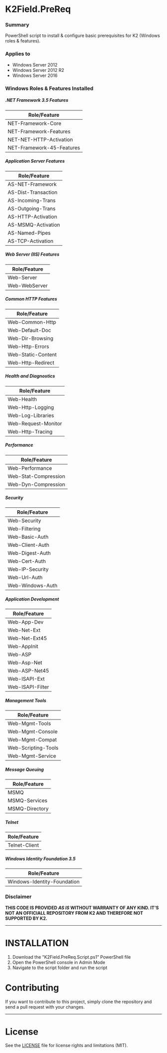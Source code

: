 # K2Field.PreReq #

### Summary ###
PowerShell script to install & configure basic prerequisites for K2 (Windows roles &amp; features).

### Applies to ###
- Windows Server 2012
- Windows Server 2012 R2
- Windows Server 2016

### Windows Roles & Features Installed ###
##### .NET Framework 3.5 Features #####
Role/Feature |
---------|
NET-Framework-Core |
NET-Framework-Features |
NET-NET-HTTP-Activation |
NET-Framework-45-Features |

##### Application Server Features #####
Role/Feature |
---------|
AS-NET-Framework |
AS-Dist-Transaction |
AS-Incoming-Trans |
AS-Outgoing-Trans |
AS-HTTP-Activation |
AS-MSMQ-Activation |
AS-Named-Pipes |
AS-TCP-Activation |

##### Web Server (IIS) Features #####
Role/Feature |
---------|
Web-Server |
Web-WebServer |

##### Common HTTP Features #####
Role/Feature |
---------|
Web-Common-Http |
Web-Default-Doc |
Web-Dir-Browsing |
Web-Http-Errors |
Web-Static-Content |
Web-Http-Redirect |

##### Health and Diagnostics #####
Role/Feature |
---------|
Web-Health |
Web-Http-Logging |
Web-Log-Libraries |
Web-Request-Monitor |
Web-Http-Tracing |

##### Performance #####
Role/Feature |
---------|
Web-Performance |
Web-Stat-Compression |
Web-Dyn-Compression |

##### Security #####
Role/Feature |
---------|
Web-Security |
Web-Filtering |
Web-Basic-Auth |
Web-Client-Auth |
Web-Digest-Auth |
Web-Cert-Auth |
Web-IP-Security |
Web-Url-Auth |
Web-Windows-Auth |

##### Application Development #####
Role/Feature |
---------|
Web-App-Dev |
Web-Net-Ext |
Web-Net-Ext45 |
Web-AppInit |
Web-ASP |
Web-Asp-Net |
Web-ASP-Net45 |
Web-ISAPI-Ext |
Web-ISAPI-Filter |

##### Management Tools #####
Role/Feature |
---------|
Web-Mgmt-Tools |
Web-Mgmt-Console |
Web-Mgmt-Compat |
Web-Scripting-Tools |
Web-Mgmt-Service |

##### Message Queuing #####
Role/Feature |
---------|
MSMQ |
MSMQ-Services |
MSMQ-Directory |

##### Telnet #####
Role/Feature |
---------|
Telnet-Client |

##### Windows Identity Foundation 3.5 #####
Role/Feature |
---------|
Windows-Identity-Foundation |

### Disclaimer ###
**THIS CODE IS PROVIDED *AS IS* WITHOUT WARRANTY OF ANY KIND. IT'S NOT AN OFFICIALL REPOSITORY FROM K2 AND THEREFORE NOT SUPPORTED BY K2.**

----------

# INSTALLATION #
1. Download the "K2Field.PreReq.Script.ps1" PowerShell file
2. Open the PowerShell console in Admin Mode
3. Navigate to the script folder and run the script

# Contributing #
If you want to contribute to this	 project, simply clone the repository and send a pull request with your changes.

----------

# License #
See the [LICENSE](LICENSE.md) file for license rights and limitations (MIT).

